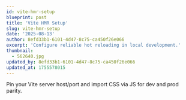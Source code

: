 ```yaml
---
id: vite-hmr-setup
blueprint: post
title: 'Vite HMR Setup'
slug: vite-hmr-setup
date: '2025-08-13'
author: 8efd33b1-6101-4d47-8c75-ca450f26e066
excerpt: 'Configure reliable hot reloading in local development.'
thumbnail:
  - 562640.jpg
updated_by: 8efd33b1-6101-4d47-8c75-ca450f26e066
updated_at: 1755578015
---
```

Pin your Vite server host/port and import CSS via JS for dev and prod parity.
